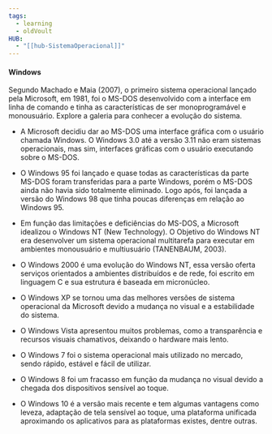 ```yaml
---
tags:
  - learning
  - oldVoult
HUB:
  - "[[hub-SistemaOperacional]]"
---
```

#### Windows

Segundo Machado e Maia (2007), o primeiro sistema operacional lançado pela Microsoft, em 1981, foi o MS-DOS desenvolvido com a interface em linha de comando e tinha as características de ser monoprogramável e monousuário. Explore a galeria para conhecer a evolução do sistema.

- A Microsoft decidiu dar ao MS-DOS uma interface gráfica com o usuário chamada Windows. O Windows 3.0 até a versão 3.11 não eram sistemas operacionais, mas sim, interfaces gráficas com o usuário executando sobre o MS-DOS.
 
 - O Windows 95 foi lançado e quase todas as características da parte MS-DOS foram transferidas para a parte   Windows, porém o MS-DOS ainda não havia sido totalmente eliminado. Logo após, foi lançada a versão do Windows 98 que tinha poucas diferenças em relação ao Windows 95.

- Em função das limitações e deficiências do MS-DOS, a Microsoft idealizou o Windows NT (New Technology). O Objetivo do Windows NT era desenvolver um sistema operacional multitarefa para executar em ambientes monousuário e multiusuário (TANENBAUM, 2003).

- O Windows 2000 é uma evolução do Windows NT, essa versão oferta serviços orientados a ambientes distribuídos e de rede, foi escrito em linguagem C e sua estrutura é baseada em micronúcleo.

- O Windows XP se tornou uma das melhores versões de sistema operacional da Microsoft devido a mudança no visual e a estabilidade do sistema.

- O Windows Vista apresentou muitos problemas, como a transparência e recursos visuais chamativos, deixando o hardware mais lento.

- O Windows 7 foi o sistema operacional mais utilizado no mercado, sendo rápido, estável e fácil de utilizar.

- O Windows 8 foi um fracasso em função da mudança no visual devido a chegada dos dispositivos sensível ao toque.

- O Windows 10 é a versão mais recente e tem algumas vantagens como leveza, adaptação de tela sensível ao toque, uma plataforma unificada aproximando os aplicativos para as plataformas existes, dentre outras.